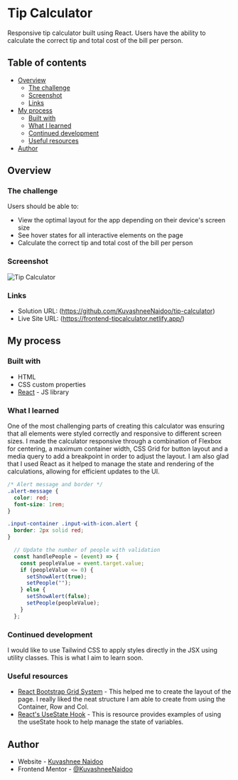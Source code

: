 # Tip Calculator

Responsive tip calculator built using React. Users have the ability to calculate the correct tip and total cost of the bill per person.

## Table of contents

- [Overview](#overview)
  - [The challenge](#the-challenge)
  - [Screenshot](#screenshot)
  - [Links](#links)
- [My process](#my-process)
  - [Built with](#built-with)
  - [What I learned](#what-i-learned)
  - [Continued development](#continued-development)
  - [Useful resources](#useful-resources)
- [Author](#author)


## Overview

### The challenge

Users should be able to:

- View the optimal layout for the app depending on their device's screen size
- See hover states for all interactive elements on the page
- Calculate the correct tip and total cost of the bill per person

### Screenshot

![Tip Calculator](https://github.com/user-attachments/assets/553a3a77-e9de-4ef4-9bc5-1c28045ef149)

### Links

- Solution URL: (https://github.com/KuvashneeNaidoo/tip-calculator)
- Live Site URL: (https://frontend-tipcalculator.netlify.app/)

## My process

### Built with

- HTML
- CSS custom properties
- [React](https://reactjs.org/) - JS library

### What I learned

One of the most challenging parts of creating this calculator was ensuring that all elements were styled correctly and responsive to different screen sizes. I made the calculator responsive through a combination of Flexbox for centering, a maximum container width, CSS Grid for button layout and a media query to add a breakpoint in order to adjust the layout. I am also glad that I used React as it helped to manage the state and rendering of the calculations, allowing for efficient updates to the UI.

```css
/* Alert message and border */
.alert-message {
  color: red;
  font-size: 1rem;
}

.input-container .input-with-icon.alert {
  border: 2px solid red;
}
```

```js
  // Update the number of people with validation
  const handlePeople = (event) => {
    const peopleValue = event.target.value;
    if (peopleValue <= 0) {
      setShowAlert(true);
      setPeople("");
    } else {
      setShowAlert(false);
      setPeople(peopleValue);
    }
  };
```

### Continued development

I would like to use Tailwind CSS to apply styles directly in the JSX using utility classes. This is what I aim to learn soon.

### Useful resources

- [React Bootstrap Grid System]([https://www.example.com](https://react-bootstrap.netlify.app/docs/layout/grid)) - This helped me to create the layout of the page. I really liked the neat structure I am able to create from using the Container, Row and Col.
- [React's UseState Hook]([https://www.example.com](https://react.dev/reference/react/useState)) - This is resource provides examples of using the useState hook to help manage the state of variables.

## Author

- Website - [Kuvashnee Naidoo](https://github.com/KuvashneeNaidoo)
- Frontend Mentor - [@KuvashneeNaidoo](https://www.frontendmentor.io/profile/KuvashneeNaidoo)

